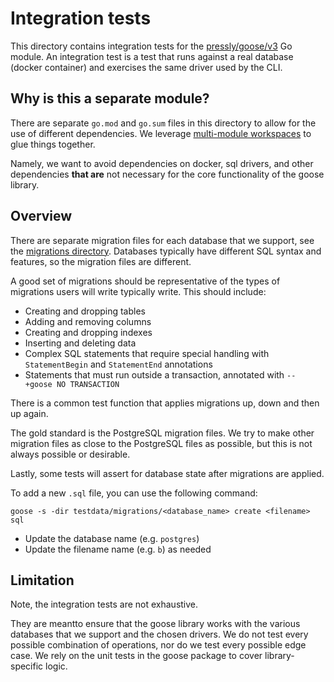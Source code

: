 # Integration tests

This directory contains integration tests for the [pressly/goose/v3][goose_module] Go module. An
integration test is a test that runs against a real database (docker container) and exercises the
same driver used by the CLI.

## Why is this a separate module?

There are separate `go.mod` and `go.sum` files in this directory to allow for the use of different
dependencies. We leverage [multi-module workspaces](https://go.dev/doc/tutorial/workspaces) to glue
things together.

Namely, we want to avoid dependencies on docker, sql drivers, and other dependencies **that are**
not necessary for the core functionality of the goose library.

## Overview

There are separate migration files for each database that we support, see the [migrations
directory][migrations_dir]. Databases typically have different SQL syntax and features, so the
migration files are different.

A good set of migrations should be representative of the types of migrations users will write
typically write. This should include:

- Creating and dropping tables
- Adding and removing columns
- Creating and dropping indexes
- Inserting and deleting data
- Complex SQL statements that require special handling with `StatementBegin` and `StatementEnd`
  annotations
- Statements that must run outside a transaction, annotated with `-- +goose NO TRANSACTION`

There is a common test function that applies migrations up, down and then up again.

The gold standard is the PostgreSQL migration files. We try to make other migration files as close
to the PostgreSQL files as possible, but this is not always possible or desirable.

Lastly, some tests will assert for database state after migrations are applied.

To add a new `.sql` file, you can use the following command:

```
goose -s -dir testdata/migrations/<database_name> create <filename> sql
```

- Update the database name (e.g. `postgres`)
- Update the filename name (e.g. `b`) as needed

## Limitation

Note, the integration tests are not exhaustive.

They are meantto ensure that the goose library works with the various databases that we support and
the chosen drivers. We do not test every possible combination of operations, nor do we test every
possible edge case. We rely on the unit tests in the goose package to cover library-specific logic.

[goose_module]: https://pkg.go.dev/github.com/arsura/goose
[migrations_dir]: ./testdata/migrations
